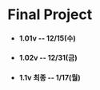 <h1>Final Project</h1>
<ul>
  <li><h4>1.01v  -- 12/15(수)<h4></li>
  <li><h4>1.02v  -- 12/31(금)<h4></li>
  <li><h4>1.1v 최종  -- 1/17(월)<h4></li>
</ul>
